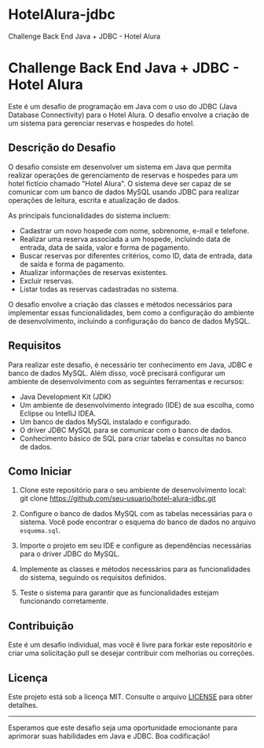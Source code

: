 # HotelAlura-jdbc
Challenge Back End Java + JDBC - Hotel Alura
# Challenge Back End Java + JDBC - Hotel Alura

Este é um desafio de programação em Java com o uso do JDBC (Java Database Connectivity) para o Hotel Alura. O desafio envolve a criação de um sistema para gerenciar reservas e hospedes do hotel.

## Descrição do Desafio

O desafio consiste em desenvolver um sistema em Java que permita realizar operações de gerenciamento de reservas e hospedes para um hotel fictício chamado "Hotel Alura". O sistema deve ser capaz de se comunicar com um banco de dados MySQL usando JDBC para realizar operações de leitura, escrita e atualização de dados.

As principais funcionalidades do sistema incluem:
- Cadastrar um novo hospede com nome, sobrenome, e-mail e telefone.
- Realizar uma reserva associada a um hospede, incluindo data de entrada, data de saída, valor e forma de pagamento.
- Buscar reservas por diferentes critérios, como ID, data de entrada, data de saída e forma de pagamento.
- Atualizar informações de reservas existentes.
- Excluir reservas.
- Listar todas as reservas cadastradas no sistema.

O desafio envolve a criação das classes e métodos necessários para implementar essas funcionalidades, bem como a configuração do ambiente de desenvolvimento, incluindo a configuração do banco de dados MySQL.

## Requisitos

Para realizar este desafio, é necessário ter conhecimento em Java, JDBC e banco de dados MySQL. Além disso, você precisará configurar um ambiente de desenvolvimento com as seguintes ferramentas e recursos:

- Java Development Kit (JDK)
- Um ambiente de desenvolvimento integrado (IDE) de sua escolha, como Eclipse ou IntelliJ IDEA.
- Um banco de dados MySQL instalado e configurado.
- O driver JDBC MySQL para se comunicar com o banco de dados.
- Conhecimento básico de SQL para criar tabelas e consultas no banco de dados.

## Como Iniciar

1. Clone este repositório para o seu ambiente de desenvolvimento local:  git clone https://github.com/seu-usuario/hotel-alura-jdbc.git
   
2. Configure o banco de dados MySQL com as tabelas necessárias para o sistema. Você pode encontrar o esquema do banco de dados no arquivo `esquema.sql`.

3. Importe o projeto em seu IDE e configure as dependências necessárias para o driver JDBC do MySQL.

4. Implemente as classes e métodos necessários para as funcionalidades do sistema, seguindo os requisitos definidos.

5. Teste o sistema para garantir que as funcionalidades estejam funcionando corretamente.

## Contribuição

Este é um desafio individual, mas você é livre para forkar este repositório e criar uma solicitação pull se desejar contribuir com melhorias ou correções.

## Licença

Este projeto está sob a licença MIT. Consulte o arquivo [LICENSE](LICENSE) para obter detalhes.

---

Esperamos que este desafio seja uma oportunidade emocionante para aprimorar suas habilidades em Java e JDBC. Boa codificação!


